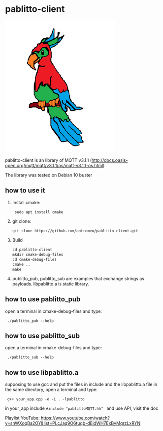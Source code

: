 # pablitto-client

![alt text](https://github.com/antromeo/pablitto-client/blob/master/logo/pablitto.png)


pablitto-client is an library of MQTT v3.1.1 (http://docs.oasis-open.org/mqtt/mqtt/v3.1.1/os/mqtt-v3.1.1-os.html)

The library was tested on Debian 10 buster

## how to use it


1) Install cmake:
    ```
     sudo apt install cmake
    ```
2) git clone:

    ```
    git clone https://github.com/antromeo/pablitto-client.git
    ```
     
3) Build 
    ```
    cd pablitto-client
    mkdir cmake-debug-files
    cd cmake-debug-files
    cmake ..
    make 
    ```
    
  4) publitto_pub, publitto_sub are examples that exchange strings as payloads. libpablitto.a is static library.


## how to use pablitto_pub

open a terminal in cmake-debug-files and type:

  ```
   ./pablitto_pub --help
  ```


## how to use pablitto_sub

open a terminal in cmake-debug-files and type:

  ```
   ./pablitto_sub --help
  ```
  

  
  ## how to use libpablitto.a
  
  supposing to use gcc and put the files in include and the libpablitto.a file in the same directory, open a terminal and type:
  
  ```
   g++ your_app.cpp -o -L . -lpablitto
  ```
  
  in your_app include  ``#include "pablittoMQTT.hh" `` and use API, visit the doc
  
  
  
  Playlist YouTube: https://www.youtube.com/watch?v=shWXoqBa2OY&list=PLcJaq9O6tuqb-dEidWH7ExByMqrzLxRYN
